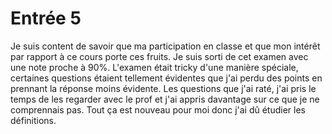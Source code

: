 # Entrée 5
Je suis content de savoir que ma participation en classe et que mon intérêt par rapport à ce cours porte ces fruits. Je suis sorti de cet examen avec une note proche à 90%. L'examen était tricky d'une manière spéciale, certaines questions étaient tellement évidentes que j'ai perdu des points en prennant la réponse moins évidente. Les questions que j'ai raté, j'ai pris le temps de les regarder avec le prof et j'ai appris davantage sur ce que je ne comprennais pas. Tout ça est nouveau pour moi donc j'ai dû étudier les définitions.  
